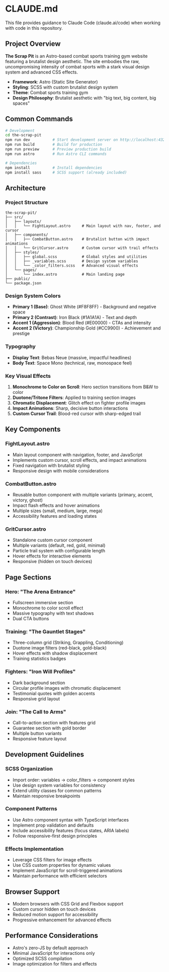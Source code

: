 # CLAUDE.md

This file provides guidance to Claude Code (claude.ai/code) when working with code in this repository.

## Project Overview

**The Scrap Pit** is an Astro-based combat sports training gym website featuring a brutalist design aesthetic. The site embodies the raw, uncompromising intensity of combat sports with a stark visual design system and advanced CSS effects.

- **Framework**: Astro (Static Site Generator)
- **Styling**: SCSS with custom brutalist design system
- **Theme**: Combat sports training gym
- **Design Philosophy**: Brutalist aesthetic with "big text, big content, big spaces"

## Common Commands

```bash
# Development
cd the-scrap-pit
npm run dev          # Start development server on http://localhost:4321
npm run build        # Build for production
npm run preview      # Preview production build
npm run astro        # Run Astro CLI commands

# Dependencies
npm install          # Install dependencies
npm install sass     # SCSS support (already included)
```

## Architecture

### Project Structure
```
the-scrap-pit/
├── src/
│   ├── layouts/
│   │   └── FightLayout.astro     # Main layout with nav, footer, and cursor
│   ├── components/
│   │   ├── CombatButton.astro    # Brutalist button with impact animations
│   │   └── GritCursor.astro      # Custom cursor with trail effects
│   ├── styles/
│   │   ├── global.scss           # Global styles and utilities
│   │   ├── _variables.scss       # Design system variables
│   │   └── _color_filters.scss   # Advanced visual effects
│   └── pages/
│       └── index.astro           # Main landing page
├── public/
└── package.json
```

### Design System Colors
- **Primary 1 (Base)**: Ghost White (#F8F8FF) - Background and negative space
- **Primary 2 (Contrast)**: Iron Black (#1A1A1A) - Text and depth
- **Accent 1 (Aggression)**: Blood Red (#E00000) - CTAs and intensity
- **Accent 2 (Victory)**: Championship Gold (#CC9900) - Achievement and prestige

### Typography
- **Display Text**: Bebas Neue (massive, impactful headlines)
- **Body Text**: Space Mono (technical, raw, monospace feel)

### Key Visual Effects
1. **Monochrome to Color on Scroll**: Hero section transitions from B&W to color
2. **Duotone/Tritone Filters**: Applied to training section images
3. **Chromatic Displacement**: Glitch effect on fighter profile images
4. **Impact Animations**: Sharp, decisive button interactions
5. **Custom Cursor Trail**: Blood-red cursor with sharp-edged trail

## Key Components

### FightLayout.astro
- Main layout component with navigation, footer, and JavaScript
- Implements custom cursor, scroll effects, and impact animations
- Fixed navigation with brutalist styling
- Responsive design with mobile considerations

### CombatButton.astro
- Reusable button component with multiple variants (primary, accent, victory, ghost)
- Impact flash effects and hover animations
- Multiple sizes (small, medium, large, mega)
- Accessibility features and loading states

### GritCursor.astro
- Standalone custom cursor component
- Multiple variants (default, red, gold, minimal)
- Particle trail system with configurable length
- Hover effects for interactive elements
- Responsive (hidden on touch devices)

## Page Sections

### Hero: "The Arena Entrance"
- Fullscreen immersive section
- Monochrome to color scroll effect
- Massive typography with text shadows
- Dual CTA buttons

### Training: "The Gauntlet Stages"
- Three-column grid (Striking, Grappling, Conditioning)
- Duotone image filters (red-black, gold-black)
- Hover effects with shadow displacement
- Training statistics badges

### Fighters: "Iron Will Profiles"
- Dark background section
- Circular profile images with chromatic displacement
- Testimonial quotes with golden accents
- Responsive grid layout

### Join: "The Call to Arms"
- Call-to-action section with features grid
- Guarantee section with gold border
- Multiple button variants
- Responsive feature layout

## Development Guidelines

### SCSS Organization
- Import order: variables → color_filters → component styles
- Use design system variables for consistency
- Extend utility classes for common patterns
- Maintain responsive breakpoints

### Component Patterns
- Use Astro component syntax with TypeScript interfaces
- Implement prop validation and defaults
- Include accessibility features (focus states, ARIA labels)
- Follow responsive-first design principles

### Effects Implementation
- Leverage CSS filters for image effects
- Use CSS custom properties for dynamic values
- Implement JavaScript for scroll-triggered animations
- Maintain performance with efficient selectors

## Browser Support
- Modern browsers with CSS Grid and Flexbox support
- Custom cursor hidden on touch devices
- Reduced motion support for accessibility
- Progressive enhancement for advanced effects

## Performance Considerations
- Astro's zero-JS by default approach
- Minimal JavaScript for interactions only
- Optimized SCSS compilation
- Image optimization for filters and effects